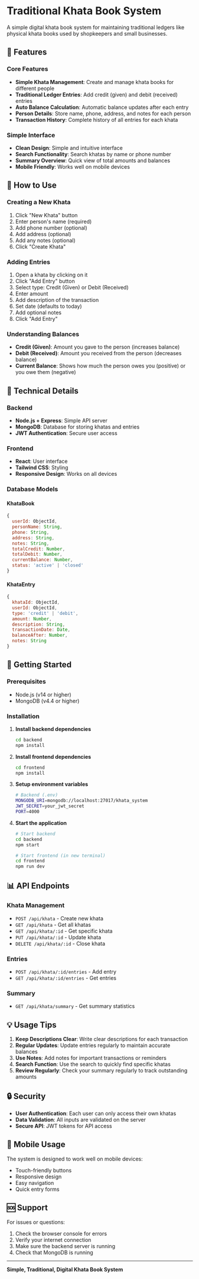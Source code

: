 # Traditional Khata Book System

A simple digital khata book system for maintaining traditional ledgers like physical khata books used by shopkeepers and small businesses.

## 🎯 Features

### Core Features
- **Simple Khata Management**: Create and manage khata books for different people
- **Traditional Ledger Entries**: Add credit (given) and debit (received) entries
- **Auto Balance Calculation**: Automatic balance updates after each entry
- **Person Details**: Store name, phone, address, and notes for each person
- **Transaction History**: Complete history of all entries for each khata

### Simple Interface
- **Clean Design**: Simple and intuitive interface
- **Search Functionality**: Search khatas by name or phone number
- **Summary Overview**: Quick view of total amounts and balances
- **Mobile Friendly**: Works well on mobile devices

## 📱 How to Use

### Creating a New Khata
1. Click "New Khata" button
2. Enter person's name (required)
3. Add phone number (optional)
4. Add address (optional)
5. Add any notes (optional)
6. Click "Create Khata"

### Adding Entries
1. Open a khata by clicking on it
2. Click "Add Entry" button
3. Select type: Credit (Given) or Debit (Received)
4. Enter amount
5. Add description of the transaction
6. Set date (defaults to today)
7. Add optional notes
8. Click "Add Entry"

### Understanding Balances
- **Credit (Given)**: Amount you gave to the person (increases balance)
- **Debit (Received)**: Amount you received from the person (decreases balance)
- **Current Balance**: Shows how much the person owes you (positive) or you owe them (negative)

## 🔧 Technical Details

### Backend
- **Node.js + Express**: Simple API server
- **MongoDB**: Database for storing khatas and entries
- **JWT Authentication**: Secure user access

### Frontend
- **React**: User interface
- **Tailwind CSS**: Styling
- **Responsive Design**: Works on all devices

### Database Models

#### KhataBook
```javascript
{
  userId: ObjectId,
  personName: String,
  phone: String,
  address: String,
  notes: String,
  totalCredit: Number,
  totalDebit: Number,
  currentBalance: Number,
  status: 'active' | 'closed'
}
```

#### KhataEntry
```javascript
{
  khataId: ObjectId,
  userId: ObjectId,
  type: 'credit' | 'debit',
  amount: Number,
  description: String,
  transactionDate: Date,
  balanceAfter: Number,
  notes: String
}
```

## 🚀 Getting Started

### Prerequisites
- Node.js (v14 or higher)
- MongoDB (v4.4 or higher)

### Installation

1. **Install backend dependencies**
   ```bash
   cd backend
   npm install
   ```

2. **Install frontend dependencies**
   ```bash
   cd frontend
   npm install
   ```

3. **Setup environment variables**
   ```bash
   # Backend (.env)
   MONGODB_URI=mongodb://localhost:27017/khata_system
   JWT_SECRET=your_jwt_secret
   PORT=4000
   ```

4. **Start the application**
   ```bash
   # Start backend
   cd backend
   npm start
   
   # Start frontend (in new terminal)
   cd frontend
   npm run dev
   ```

## 📊 API Endpoints

### Khata Management
- `POST /api/khata` - Create new khata
- `GET /api/khata` - Get all khatas
- `GET /api/khata/:id` - Get specific khata
- `PUT /api/khata/:id` - Update khata
- `DELETE /api/khata/:id` - Close khata

### Entries
- `POST /api/khata/:id/entries` - Add entry
- `GET /api/khata/:id/entries` - Get entries

### Summary
- `GET /api/khata/summary` - Get summary statistics

## 💡 Usage Tips

1. **Keep Descriptions Clear**: Write clear descriptions for each transaction
2. **Regular Updates**: Update entries regularly to maintain accurate balances
3. **Use Notes**: Add notes for important transactions or reminders
4. **Search Function**: Use the search to quickly find specific khatas
5. **Review Regularly**: Check your summary regularly to track outstanding amounts

## 🔒 Security

- **User Authentication**: Each user can only access their own khatas
- **Data Validation**: All inputs are validated on the server
- **Secure API**: JWT tokens for API access

## 📱 Mobile Usage

The system is designed to work well on mobile devices:
- Touch-friendly buttons
- Responsive design
- Easy navigation
- Quick entry forms

## 🆘 Support

For issues or questions:
1. Check the browser console for errors
2. Verify your internet connection
3. Make sure the backend server is running
4. Check that MongoDB is running

---

**Simple, Traditional, Digital Khata Book System**
